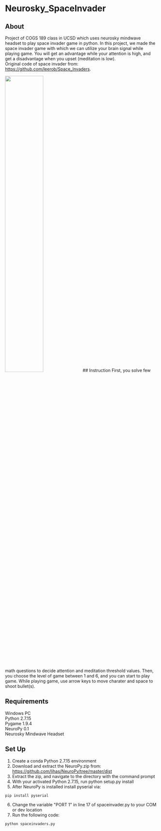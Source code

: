 # Neurosky_SpaceInvader
## About
Project of COGS 189 class in UCSD which uses neurosky mindwave headset to play space invader game in python. In this project, we made the space invader game with which we can utilize your brain signal while playing game. You will get an advantage while your attention is high, and get a disadvantage when you upset (meditation is low).  
Original code of space invader from: https://github.com/leerob/Space_Invaders.  
  
<img src="https://github.com/hiroshi2727/Neurosky_SpaceInvader/blob/master/images/playing_game.png" height="50%" width="50%"/>
## Instruction  
First, you solve few math questions to decide attention and meditation threshold values.  
Then, you choose the level of game between 1 and 6, and you can start to play game.
While playing game, use arrow keys to move charater and space to shoot bullet(s).  
  
## Requirements
Windows PC  
Python 2.7.15  
Pygame 1.9.4  
NeuroPy 0.1  
Neurosky Mindwave Headset  

## Set Up  
1) Create a conda Python 2.7.15 environment  
2) Download and extract the NeuroPy.zip from: https://github.com/lihas/NeuroPy/tree/master/dist  
3) Extract the zip, and navigate to the directory with the command prompt
4) With your activated Python 2.7.15, run python setup.py install
5) After NeuroPy is installed install pyserial via:
```
pip install pyserial
```
6) Change the variable "PORT 1" in line 17 of spaceinvader.py to your COM or dev location  
7) Run the following code:
```
python spaceinvaders.py
```

